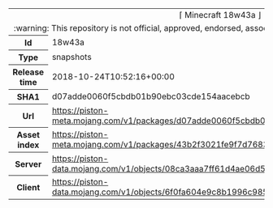 <html><table>
<tr><td colspan="2" align="center"><img width="0" height="0"><br/>⌈ Minecraft 18w43a ⌋<br/><img width="0" height="0"></td></tr>
<tr><td colspan="2" align="center"><img width="0" height="0"><br/>
:warning: This repository is not official, approved, endorsed, associated or connected with Mojang :warning:
<br/><img width="0" height="0"></td></tr>
<tr><th>Id</th><td>18w43a</td></tr>
<tr><th>Type</th><td>snapshots</td></tr>
<tr><th>Release time</th><td>2018-10-24T10:52:16+00:00</td></tr>
<tr><th>SHA1</th><td>d07adde0060f5cbdb01b90ebc03cde154aacebcb</td></tr>
<tr><th>Url</th><td><a href="https://piston-meta.mojang.com/v1/packages/d07adde0060f5cbdb01b90ebc03cde154aacebcb/18w43a.json">https://piston-meta.mojang.com/v1/packages/d07adde0060f5cbdb01b90ebc03cde154aacebcb/18w43a.json</a></td></tr>
<tr><th>Asset index</th><td><a href="https://piston-meta.mojang.com/v1/packages/43b2f3021fe9f7d768378de95538e22da3ee8301/1.14.json">https://piston-meta.mojang.com/v1/packages/43b2f3021fe9f7d768378de95538e22da3ee8301/1.14.json</a></td></tr>
<tr><th>Server</th><td><a href="https://piston-data.mojang.com/v1/objects/08ca3aaa7ff61d4ae06d5d63476724a1f32cb6b0/server.jar">https://piston-data.mojang.com/v1/objects/08ca3aaa7ff61d4ae06d5d63476724a1f32cb6b0/server.jar</a></td></tr>
<tr><th>Client</th><td><a href="https://piston-data.mojang.com/v1/objects/6f0fa604e9c8b1996c985aceb9b589fa4e583671/client.jar">https://piston-data.mojang.com/v1/objects/6f0fa604e9c8b1996c985aceb9b589fa4e583671/client.jar</a></td></tr>
</table></html>